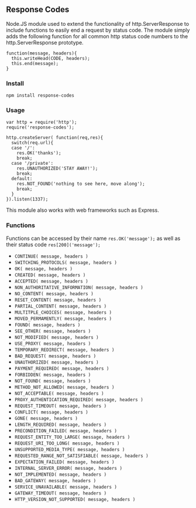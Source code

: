 ## Response Codes ##

Node.JS module used to extend the functionality of http.ServerResponse to include functions to easily end a request by status code.
The module simply adds the following function for all common http status code numbers to the http.ServerResponse prototype.
```
function(message, headers){
  this.writeHead(CODE, headers);
  this.end(message);
}
```

### Install
```
npm install response-codes
```

### Usage
```
var http = require('http');
require('response-codes');

http.createServer( function(req,res){
  switch(req.url){
  case '/':
    res.OK('thanks');
    break;
  case '/private':
    res.UNAUTHORIZED('STAY AWAY!');
    break;
  default:
    res.NOT_FOUND('nothing to see here, move along');
    break;
  }
}).listen(1337);

```

This module also works with web frameworks such as Express.

### Functions

Functions can be accessed by their name `res.OK('message');` as well as their status code `res[200]('message');`

  * `CONTINUE( message, headers )`
  * `SWITCHING_PROTOCOLS( message, headers )`
  * `OK( message, headers )`
  * `CREATED( message, headers )`
  * `ACCEPTED( message, headers )`
  * `NON_AUTHORITATIVE_INFORMATION( message, headers )`
  * `NO_CONTENT( message, headers )`
  * `RESET_CONTENT( message, headers )`
  * `PARTIAL_CONTENT( message, headers )`
  * `MULTITPLE_CHOICES( message, headers )`
  * `MOVED_PERMAMENTLY( message, headers )`
  * `FOUND( message, headers )`
  * `SEE_OTHER( message, headers )`
  * `NOT_MODIFIED( message, headers )`
  * `USE_PROXY( message, headers )`
  * `TEMPORARY_REDIRECT( message, headers )`
  * `BAD_REQUEST( message, headers )`
  * `UNAUTHORIZED( message, headers )`
  * `PAYMENT_REQUIRED( message, headers )`
  * `FORBIDDEN( message, headers )`
  * `NOT_FOUND( message, headers )`
  * `METHOD_NOT_ALLOWED( message, headers )`
  * `NOT_ACCEPTABLE( message, headers )`
  * `PROXY_AUTHENTICATION_REQUIRED( message, headers )`
  * `REQUEST_TIMEOUT( message, headers )`
  * `CONFLICT( message, headers )`
  * `GONE( message, headers )`
  * `LENGTH_REQUIRED( message, headers )`
  * `PRECONDITION_FAILED( message, headers )`
  * `REQUEST_ENTITY_TOO_LARGE( message, headers )`
  * `REQUEST_URI_TOO_LONG( message, headers )`
  * `UNSUPPORTED_MEDIA_TYPE( message, headers )`
  * `REQUESTED_RANGE_NOT_SATISFIABLE( message, headers )`
  * `EXPECTATION_FAILED( message, headers )`
  * `INTERNAL_SERVER_ERROR( message, headers )`
  * `NOT_IMPLEMENTED( message, headers )`
  * `BAD_GATEWAY( message, headers )`
  * `SERVICE_UNAVAILABLE( message, headers )`
  * `GATEWAY_TIMEOUT( message, headers )`
  * `HTTP_VERSION_NOT_SUPPORTED( message, headers )`